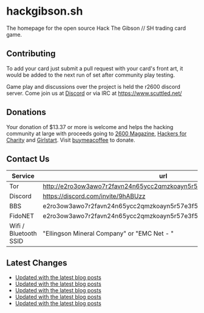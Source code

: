 # hackgibson.sh
The homepage for the open source Hack The Gibson // SH trading card game.


## Contributing

To add your card just submit a pull request with your card's front art, it would be added to the next run of set after community play testing.

Game play and discussions over the project is held the r2600 discord server. Come join us at [Discord](https://discord.com/invite/9hABUzz) or via IRC at https://www.scuttled.net/


## Donations

Your donation of $13.37 or more is welcome and helps the hacking community at large with proceeds going to [2600 Magazine](https://2600.com/), [Hackers for Charity](https://hackersforcharity.org) and [Girlstart](https://girlstart.org).  Visit [buymeacoffee](https://www.buymeacoffee.com/hackgibson.sh) to donate.


## Contact Us

Service | url
-|-
Tor | http://e2ro3ow3awo7r2favn24n65ycc2qmzkoayn5r57e3f56nvjwdcgg32ad.onion
Discord | https://discord.com/invite/9hABUzz
BBS | e2ro3ow3awo7r2favn24n65ycc2qmzkoayn5r57e3f56nvjwdcgg32ad.onion:23
FidoNET | e2ro3ow3awo7r2favn24n65ycc2qmzkoayn5r57e3f56nvjwdcgg32ad.onion:24554
Wifi / Bluetooth SSID | "Ellingson Mineral Company" or "EMC Net - <fidonet address>"

## Latest Changes
<!-- BLOG-POST-LIST:START -->
- [Updated with the latest blog posts](https://github.com/DFW2600/hackgibson.sh/commit/24489422c1d9ba85793bd730b8b952e27d674383)
- [Updated with the latest blog posts](https://github.com/DFW2600/hackgibson.sh/commit/946bad3691e14bab99715cd98932b767c13fdfe5)
- [Updated with the latest blog posts](https://github.com/DFW2600/hackgibson.sh/commit/345ec5cae241d91593e2de14eef57e2a55abb40b)
- [Updated with the latest blog posts](https://github.com/DFW2600/hackgibson.sh/commit/8f3998ac83d724cfdedde0a0230a3bc8b8cfcd2b)
- [Updated with the latest blog posts](https://github.com/DFW2600/hackgibson.sh/commit/a1bc25a2ad5c4484231b8c4028c168bed1dc5d38)
<!-- BLOG-POST-LIST:END -->
